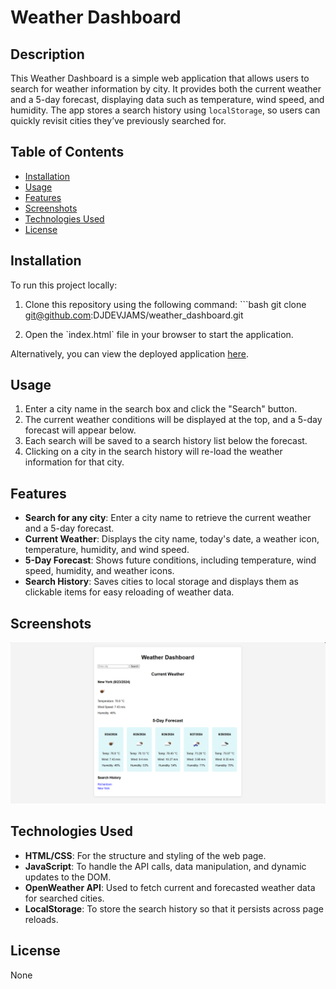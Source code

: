 # Weather Dashboard

## Description

This Weather Dashboard is a simple web application that allows users to search for weather information by city. It provides both the current weather and a 5-day forecast, displaying data such as temperature, wind speed, and humidity. The app stores a search history using `localStorage`, so users can quickly revisit cities they’ve previously searched for. 


## Table of Contents

- [Installation](#installation)
- [Usage](#usage)
- [Features](#features)
- [Screenshots](#screenshots)
- [Technologies Used](#technologies-used)
- [License](#license)

## Installation

To run this project locally:

1. Clone this repository using the following command:
   \`\`\`bash
   git clone git@github.com:DJDEVJAMS/weather_dashboard.git

2. Open the \`index.html\` file in your browser to start the application.

Alternatively, you can view the deployed application [here](https://djdevjams.github.io/weather_dashboard/).

## Usage

1. Enter a city name in the search box and click the "Search" button.
2. The current weather conditions will be displayed at the top, and a 5-day forecast will appear below.
3. Each search will be saved to a search history list below the forecast.
4. Clicking on a city in the search history will re-load the weather information for that city.

## Features

- **Search for any city**: Enter a city name to retrieve the current weather and a 5-day forecast.
- **Current Weather**: Displays the city name, today's date, a weather icon, temperature, humidity, and wind speed.
- **5-Day Forecast**: Shows future conditions, including temperature, wind speed, humidity, and weather icons.
- **Search History**: Saves cities to local storage and displays them as clickable items for easy reloading of weather data.

## Screenshots

![Weather Dashboard Screenshot](./assets/images/screen.png)

## Technologies Used

- **HTML/CSS**: For the structure and styling of the web page.
- **JavaScript**: To handle the API calls, data manipulation, and dynamic updates to the DOM.
- **OpenWeather API**: Used to fetch current and forecasted weather data for searched cities.
- **LocalStorage**: To store the search history so that it persists across page reloads.

## License
None
